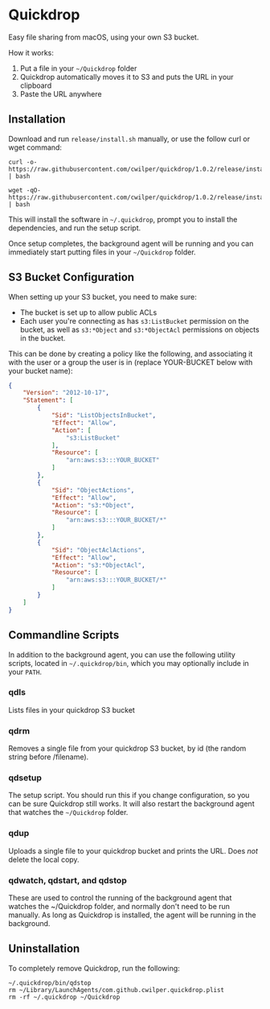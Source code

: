 # Quickdrop

Easy file sharing from macOS, using your own S3 bucket.

How it works:

1) Put a file in your `~/Quickdrop` folder
2) Quickdrop automatically moves it to S3 and puts the URL in your clipboard
3) Paste the URL anywhere

## Installation

Download and run `release/install.sh` manually, or use the follow curl or wget command:

```
curl -o- https://raw.githubusercontent.com/cwilper/quickdrop/1.0.2/release/install.sh | bash
```

```
wget -qO- https://raw.githubusercontent.com/cwilper/quickdrop/1.0.2/release/install.sh | bash
```

This will install the software in `~/.quickdrop`, prompt you to install the dependencies,
and run the setup script.

Once setup completes, the background agent will be running and you can immediately start
putting files in your `~/Quickdrop` folder.

## S3 Bucket Configuration

When setting up your S3 bucket, you need to make sure:

* The bucket is set up to allow public ACLs
* Each user you're connecting as has `s3:ListBucket` permission on the bucket,
  as well as `s3:*Object` and `s3:*ObjectAcl` permissions on objects in the bucket.

This can be done by creating a policy like the following, and associating it with the user
or a group the user is in (replace YOUR-BUCKET below with your bucket name):

```json
{
    "Version": "2012-10-17",
    "Statement": [
        {
            "Sid": "ListObjectsInBucket",
            "Effect": "Allow",
            "Action": [
                "s3:ListBucket"
            ],
            "Resource": [
                "arn:aws:s3:::YOUR_BUCKET"
            ]
        },
        {
            "Sid": "ObjectActions",
            "Effect": "Allow",
            "Action": "s3:*Object",
            "Resource": [
                "arn:aws:s3:::YOUR_BUCKET/*"
            ]
        },
        {
            "Sid": "ObjectAclActions",
            "Effect": "Allow",
            "Action": "s3:*ObjectAcl",
            "Resource": [
                "arn:aws:s3:::YOUR_BUCKET/*"
            ]
        }
    ]
}
```

## Commandline Scripts

In addition to the background agent, you can use the following utility scripts, located
in `~/.quickdrop/bin`, which you may optionally include in your `PATH`.

### qdls

Lists files in your quickdrop S3 bucket

### qdrm

Removes a single file from your quickdrop S3 bucket, by id (the random string before /filename).

### qdsetup

The setup script. You should run this if you change configuration, so you can be sure
Quickdrop still works. It will also restart the background agent that watches the `~/Quickdrop` folder.

### qdup

Uploads a single file to your quickdrop bucket and prints the URL. Does *not* delete the local copy.

### qdwatch, qdstart, and qdstop

These are used to control the running of the background agent that watches the ~/Quickdrop folder, and
normally don't need to be run manually. As long as Quickdrop is installed, the agent will be running
in the background.

## Uninstallation

To completely remove Quickdrop, run the following:

```
~/.quickdrop/bin/qdstop
rm ~/Library/LaunchAgents/com.github.cwilper.quickdrop.plist
rm -rf ~/.quickdrop ~/Quickdrop
```
